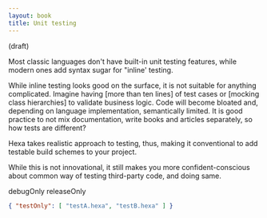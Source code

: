 ```yaml
---
layout: book
title: Unit testing
---
```


(draft)

Most classic languages don't have built-in unit testing features, while modern ones add syntax sugar for "inline' testing.

While inline testing looks good on the surface, it is not suitable for anything complicated. Imagine having [more than ten lines] of test cases or [mocking class hierarchies] to validate business logic. Code will become bloated and, depending on language implementation, semantically limited. It is good practice to not mix documentation, write books and articles separately, so how tests are different?

Hexa takes realistic approach to testing, thus, making it conventional to add testable build schemes to your project.

While this is not innovational, it still makes you more confident-conscious about common way of testing third-party code, and doing same.

debugOnly
releaseOnly

```json
{ "testOnly": [ "testA.hexa", "testB.hexa" ] }
```

